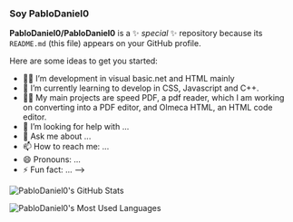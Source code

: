 ### Soy PabloDaniel0


**PabloDaniel0/PabloDaniel0** is a ✨ _special_ ✨ repository because its `README.md` (this file) appears on your GitHub profile.

Here are some ideas to get you started:

- 👨‍💻 I’m development in visual basic.net and HTML mainly 
- 🏫 I’m currently learning to develop in CSS, Javascript and C++.
- 🐱‍💻 My main projects are speed PDF, a pdf reader, which I am working on converting into a PDF editor, and Olmeca HTML, an HTML code editor.
- 🤔 I’m looking for help with ...
- 💬 Ask me about ...
- 📫 How to reach me: ...
- 😄 Pronouns: ...
- ⚡ Fun fact: ...
-->

![PabloDaniel0's GitHub Stats](https://github-readme-stats.vercel.app/api?username=Pablodaniel0&show_icons=true&title_color=D59DFF&icon_color=D59DFF&text_color=FFF&bg_color=3B2E58)

![PabloDaniel0's Most Used Languages](https://github-readme-stats.anuraghazra1.vercel.app/api/top-langs/?username=PabloDaniel0&show_owner=true&title_color=D59DFF&icon_color=D59DFF&text_color=FFF&bg_color=3B2E58)
